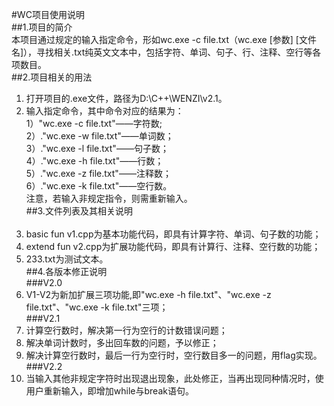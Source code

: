 #WC项目使用说明<br>
##1.项目的简介<br>
本项目通过规定的输入指定命令，形如wc.exe -c file.txt（wc.exe [参数] [文件名]），寻找相关.txt纯英文文本中，包括字符、单词、句子、行、注释、空行等各项数目。<br> 
##2.项目相关的用法<br>
1. 打开项目的.exe文件，路径为D:\C++\WENZI\v2.1。<br> 
2. 输入指定命令，其中命令对应的结果为：<br> 
 1）"wc.exe -c file.txt"——字符数;<br> 
 2）."wc.exe -w file.txt"——单词数；<br> 
 3）."wc.exe -l file.txt"——句子数；<br> 
 4）."wc.exe -h file.txt"——行数；<br> 
 5）."wc.exe -z file.txt"——注释数；<br> 
 6）."wc.exe -k file.txt"——空行数。<br> 
注意，若输入非规定指令，则需重新输入。<br> 
##3.文件列表及其相关说明<br>  
1. basic fun v1.cpp为基本功能代码，即具有计算字符、单词、句子数的功能；<br> 
2. extend fun v2.cpp为扩展功能代码，即具有计算行、注释、空行数的功能；<br> 
3. 233.txt为测试文本。<br> 
##4.各版本修正说明<br>
###V2.0<br> 
1. V1-V2为新加扩展三项功能,即"wc.exe -h file.txt"、"wc.exe -z file.txt"、"wc.exe -k file.txt"三项；<br> 
###V2.1<br> 
1. 计算空行数时，解决第一行为空行的计数错误问题；<br> 
2. 解决单词计数时，多出回车数的问题，予以修正；<br> 
3. 解决计算空行数时，最后一行为空行时，空行数目多一的问题，用flag实现。<br> 
###V2.2<br> 
1. 当输入其他非规定字符时出现退出现象，此处修正，当再出现同种情况时，使用户重新输入，即增加while与break语句。<br> 

 
 
